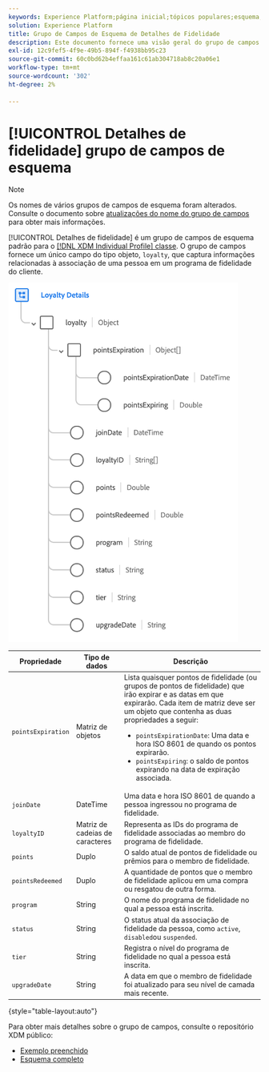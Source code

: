 ```yaml
---
keywords: Experience Platform;página inicial;tópicos populares;esquema;Esquema;XDM;perfil individual;campos;esquemas;Esquemas;detalhes de fidelidade;Design de esquema;grupo de campos;Grupo de campos;
solution: Experience Platform
title: Grupo de Campos de Esquema de Detalhes de Fidelidade
description: Este documento fornece uma visão geral do grupo de campos do esquema Detalhes de Fidelidade.
exl-id: 12c9fef5-4f9e-49b5-894f-f4938bb95c23
source-git-commit: 60c0bd62b4effaa161c61ab304718ab8c20a06e1
workflow-type: tm+mt
source-wordcount: '302'
ht-degree: 2%

---
```


# [!UICONTROL Detalhes de fidelidade] grupo de campos de esquema

>[!NOTE]
>
>Os nomes de vários grupos de campos de esquema foram alterados. Consulte o documento sobre [atualizações do nome do grupo de campos](../name-updates.md) para obter mais informações.

[!UICONTROL Detalhes de fidelidade] é um grupo de campos de esquema padrão para o [[!DNL XDM Individual Profile] classe](../../classes/individual-profile.md). O grupo de campos fornece um único campo do tipo objeto, `loyalty`, que captura informações relacionadas à associação de uma pessoa em um programa de fidelidade do cliente.

![](../../images/field-groups/loyalty-details.png)

| Propriedade | Tipo de dados | Descrição |
| --- | --- | --- |
| `pointsExpiration` | Matriz de objetos | Lista quaisquer pontos de fidelidade (ou grupos de pontos de fidelidade) que irão expirar e as datas em que expirarão. Cada item de matriz deve ser um objeto que contenha as duas propriedades a seguir: <ul><li>`pointsExpirationDate`: Uma data e hora ISO 8601 de quando os pontos expirarão.</li><li>`pointsExpiring`: o saldo de pontos expirando na data de expiração associada.</li></ul> |
| `joinDate` | DateTime | Uma data e hora ISO 8601 de quando a pessoa ingressou no programa de fidelidade. |
| `loyaltyID` | Matriz de cadeias de caracteres | Representa as IDs do programa de fidelidade associadas ao membro do programa de fidelidade. |
| `points` | Duplo | O saldo atual de pontos de fidelidade ou prêmios para o membro de fidelidade. |
| `pointsRedeemed` | Duplo | A quantidade de pontos que o membro de fidelidade aplicou em uma compra ou resgatou de outra forma. |
| `program` | String | O nome do programa de fidelidade no qual a pessoa está inscrita. |
| `status` | String | O status atual da associação de fidelidade da pessoa, como `active`, `disabled`ou `suspended`. |
| `tier` | String | Registra o nível do programa de fidelidade no qual a pessoa está inscrita. |
| `upgradeDate` | String | A data em que o membro de fidelidade foi atualizado para seu nível de camada mais recente. |

{style="table-layout:auto"}

Para obter mais detalhes sobre o grupo de campos, consulte o repositório XDM público:

* [Exemplo preenchido](https://github.com/adobe/xdm/blob/master/components/fieldgroups/profile/profile-loyalty-details.example.1.json)
* [Esquema completo](https://github.com/adobe/xdm/blob/master/components/fieldgroups/profile/profile-loyalty-details.schema.json)

